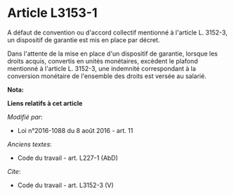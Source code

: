 # Article L3153-1

A défaut de convention ou d'accord collectif mentionné à l'article L. 3152-3, un dispositif de garantie est mis en place par
décret. 

Dans l'attente de la mise en place d'un dispositif de garantie, lorsque les droits acquis, convertis en unités monétaires,
excèdent le plafond mentionné à l'article L. 3152-3, une indemnité correspondant à la conversion monétaire de l'ensemble des
droits est versée au salarié.

**Nota:**



**Liens relatifs à cet article**

_Modifié par_:

  - Loi n°2016-1088 du 8 août 2016 - art. 11

_Anciens textes_:

  - Code du travail - art. L227-1 (AbD)

_Cite_:

  - Code du travail - art. L3152-3 (V)
